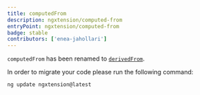 ```yaml
---
title: computedFrom
description: ngxtension/computed-from
entryPoint: ngxtension/computed-from
badge: stable
contributors: ['enea-jahollari']
---
```


`computedFrom` has been renamed to [`derivedFrom`](/utilities/signals/derived-from).

In order to migrate your code please run the following command:

```bash
ng update ngxtension@latest
```
